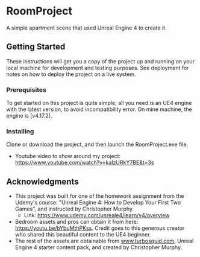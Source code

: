 # RoomProject
A simple apartment scene that used Unreal Engine 4 to create it. 

## Getting Started 
These instructions will get you a copy of the project up and running on your local machine for development and testing purposes. See deployment for notes on how to deploy the project on a live system.

### Prerequisites
To get started on this project is quite simple; all you need is an UE4 engine with the latest version, to avoid incompatibility error. On mine machine, the engine is [v4.17.2].

### Installing 
Clone or download the project, and then launch the RoomProject.exe file.
* Youtube video to show around my project: https://www.youtube.com/watch?v=kaIzURkY7BE&t=3s

## Acknowledgments 
* This project was built for one of the homework assignment from the Udemy's course: "Unreal Engine 4: How to Develop Your First Two Games", and instructed by Christopher Murphy.
  * Link: https://www.udemy.com/unreale4/learn/v4/overview
* Bedroom assets and pros can obtain it from here: https://youtu.be/bYbuMthPKss. Credit goes to this generous creator who shared this beautiful content to the UE4 beginner. 
* The rest of the assets are obtainable from www.turbosquid.com, Unreal Engine 4 starter content pack, and created by Christopher Murphy.
